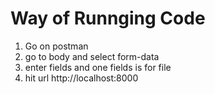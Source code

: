 # Way of Runnging Code
1. Go on postman
2. go to body and select form-data
3. enter fields and one fields is for file 
4. hit url http://localhost:8000
